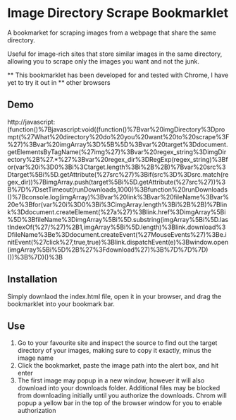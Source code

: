 Image Directory Scrape Bookmarklet
===================================

A bookmarket for scraping images from a webpage that share the same directory.

Useful for image-rich sites that store similar images in the same directory, 
allowing you to scrape only the images you want and not the junk.

** This bookmarklet has been developed for and tested with Chrome, I have yet to try it out in 
** other browsers

Demo
----
http://javascript:(function()%7Bjavascript:void((function()%7Bvar%20imgDirectory%3Dprompt(%27What%20directory%20do%20you%20want%20to%20scrape%3F%27)%3Bvar%20imgArray%3D%5B%5D%3Bvar%20target%3Ddocument.getElementsByTagName(%27img%27)%3Bvar%20regex_string%3DimgDirectory%2B%27.*%27%3Bvar%20regex_dir%3DRegExp(regex_string)%3Bfor(var%20i%3D0%3Bi%3Ctarget.length%3Bi%2B%2B)%7Bvar%20src%3Dtarget%5Bi%5D.getAttribute(%27src%27)%3Bif(src%3D%3Dsrc.match(regex_dir))%7BimgArray.push(target%5Bi%5D.getAttribute(%27src%27))%3B%7D%7DsetTimeout(runDownloads,1000)%3Bfunction%20runDownloads()%7Bconsole.log(imgArray)%3Bvar%20link%3Bvar%20fileName%3Bvar%20e%3Bfor(var%20i%3D0%3Bi%3CimgArray.length%3Bi%2B%2B)%7Blink%3Ddocument.createElement(%27a%27)%3Blink.href%3DimgArray%5Bi%5D%3BfileName%3DimgArray%5Bi%5D.substring(imgArray%5Bi%5D.lastIndexOf(%27/%27)%2B1,imgArray%5Bi%5D.length)%3Blink.download%3DfileName%3Be%3Ddocument.createEvent(%27MouseEvents%27)%3Be.initEvent(%27click%27,true,true)%3Blink.dispatchEvent(e)%3Bwindow.open(imgArray%5Bi%5D%2B%27%3Fdownload%27)%3B%7D%7D%7D)())%3B%7D)()%3B

Installation
------------
Simply downlaod the index.html file, open it in your browser, and drag the bookmarklet
into your bookmark bar.

Use
---
1. Go to your favourite site and inspect the source to find out the target directory of your images, 
making sure to copy it exactly, minus the image name
2. Click the bookmarket, paste the image path into the alert box, and hit enter
3. The first image may popup in a new window, however it will also download into your downloads folder.
Additional files may be blocked from downloading initially until you authorize the downloads. Chrom will
popup a yellow bar in the top of the browser window for you to enable authorization